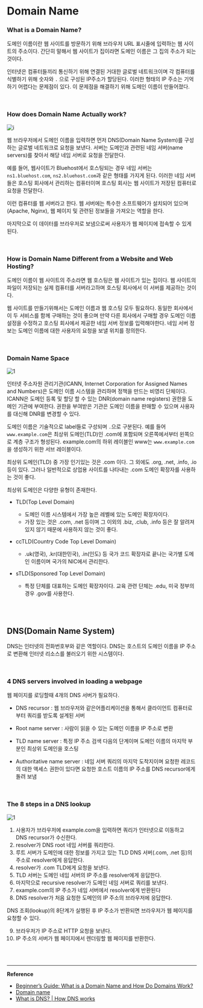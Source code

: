 # Domain Name

### What is a Domain Name?

도메인 이름이란 웹 사이트를 방문하기 위해 브라우저 URL 표시줄에 입력하는 웹 사이트의 주소이다. 간단히 말해서 웹 사이트가 집이라면 도메인 이름은 그 집의 주소가 되는 것이다.

인터넷은 컴퓨터들끼리 통신하기 위해 연결된 거대한 글로벌 네트워크이며 각 컴퓨터를 식별하기 위해 숫자와 `.` 으로 구성된 IP주소가 할당된다. 이러한 형태의 IP 주소는 기억하기 어렵다는 문제점이 있다. 이 문제점을 해결하기 위해 도메인 이름이 만들어졌다.

<br>

### How does Domain Name Actually work?

![i](https://www.wpbeginner.com/wp-content/uploads/2017/09/howdomainswork.png)



웹 브라우저에서 도메인 이름을 입력하면 먼저 DNS(Domain Name System)를 구성하는 글로벌 네트워크로 요청을 보낸다. 서버는 도메인과 관련된 네임 서버(name servers)를 찾아서 해당 네임 서버로 요청을 전달한다.

예를 들어, 웹사이트가 Bluehost에서 호스팅되는 경우 네임 서버는 `ns1.bluehost.com`, `ns2.bluehost.com`과 같은 형태를 가지게 된다. 이러한 네임 서버들은 호스팅 회사에서 관리하는 컴퓨터이며 호스팅 회사는 웹 사이트가 저장된 컴퓨터로 요청을 전달한다.

이런 컴퓨터를 웹 서버라고 한다. 웹 서버에는 특수한 소프트웨어가 설치되어 있으며(Apache, Nginx), 웹 페이지 및 관련된 정보들을 가져오는 역할을 한다. 

마지막으로 이 데이터를 브라우저로 보냄으로써 사용자가 웹 페이지에 접속할 수 있게 된다.

<br>

### How is Domain Name Different from a Website and Web Hosting?

도메인 이름이 웹 사이트의 주소라면 웹 호스팅은 웹 사이트가 있는 집이다. 웹 사이트의 파일이 저장되는 실제 컴퓨터를 서버라고하며 호스팅 회사에서 이 서버를 제공하는 것이다.

웹 사이트를 만들기위해서는 도메인 이름과 웹 호스팅 모두 필요하다. 동일한 회사에서 이 두 서비스를 함께 구매하는 것이 좋으며 만약 다른 회사에서 구매할 경우 도메인 이름 설정을 수정하고 호스팅 회사에서 제공한 네임 서버 정보를 입력해야한다. 네임 서버 정보는 도메인 이름에 대한 사용자의 요청을 보낼 위치를 정의한다.

<br>

### Domain Name Space

![1](https://upload.wikimedia.org/wikipedia/commons/thumb/b/b1/Domain_name_space.svg/440px-Domain_name_space.svg.png)



인터넷 주소자원 관리기관(ICANN, Internet Corporation for Assigned Names and Numbers)은 도메인 이름 시스템을 관리하며 정책을 만드는 비영리 단체이다. ICANN은 도메인 등록 및 할당 할 수 있는 DNR(domain name registers) 권한을 도메인 기관에 부여한다. 권한을 부여받은 기관은 도메인 이름을 판매할 수 있으며 사용자를 대신해 DNR를 변경할 수 있다.



도메인 이름은 기술적으로 label들로 구성되며 `.`으로 구분된다. 예를 들어 `www.example.com`은 최상위 도메인(TLD)인 .com에 포함되며 오른쪽에서부터 왼쪽으로 계층 구조가 형성된다.  example.com의 하위 레이블인 www는 `www.example.com`을 생성하기 위한 서브 레이블이다.

최상위 도메인(TLD) 중 가장 인기있는 것은 .com 이다. 그 외에도 .org, .net, .info, .io 등이 있다. 그러나 일반적으로 상업용 사이트를 나타내는 .com 도메인 확장자를 사용하는 것이 좋다. 

최상위 도메인은 다양한 유형이 존재한다.

- TLD(Top Level Domain) 
  - 도메인 이름 시스템에서 가장 높은 레벨에 있는 도메인 확장자이다.
  - 가장 있는 것은 .com, .net 등이며 그 이외의 .biz, .club, .info 등은 잘 알려져있지 않기 때문에 사용하지 않는 것이 좋다.

- ccTLD(Country Code Top Level Domain)
  - .uk(영국), .kr(대한민국), .in(인도) 등 국가 코드 확장자로 끝나는 국가별 도메인 이름이며 국가의 NIC에서 관리한다.

- sTLD(Sponsored Top Level Domain)
  - 특정 단체를 대표하는 도메인 확장자이다. 교육 관련 단체는 .edu, 미국 정부의 경우 .gov를 사용한다.

<br>

<br>

## DNS(Domain Name System)

DNS는 인터넷의 전화번호부와 같은 역할이다. DNS는 호스트의 도메인 이름을 IP 주소로 변환해 인터넷 리소스를 불러오기 위한 시스템이다.

<br>

### 4 DNS servers involved in loading a webpage

웹 페이지를 로딩할때 4개의 DNS 서버가 필요하다.

- DNS recursor : 웹 브라우저와 같은어플리케이션을 통해서 클라이언트 컴퓨터로부터 쿼리를 받도록 설계된 서버

- Root name server : 사람이 읽을 수 있는 도메인 이름을 IP 주소로 변환

- TLD name server : 특정 IP 주소 검색 다음의 단계이며 도메인 이름의 마지막 부분인 최상위 도메인을 호스팅

- Authoritative name server : 네임 서버 쿼리의 마지막 도착지이며 요청한 레코드의 대한 액세스 권한이 있다면 요청한 호스트 이름의 IP 주소를 DNS recursor에게 돌려 보냄 

<br>

### The 8 steps in a DNS lookup

![1](https://www.cloudflare.com/img/learning/dns/what-is-dns/dns-lookup-diagram.png)



1. 사용자가 브라우저에 example.com을 입력하면 쿼리가 인터넷으로 이동하고 DNS recursor가 수신한다.
2. resolver가 DNS root 네임 서버를 쿼리한다.
3. 루트 서버가 도메인에 대한 정보를 가지고 있는 TLD DNS 서버(.com, .net 등)의 주소로 resolver에게 응답한다.
4. resolver가 .com TLD에게 요청을 보낸다.
5. TLD 서버는 도메인 네임 서버의 IP 주소를 resolver에게 응답한다.
6. 마지막으로 recursive resolver가 도메인 네임 서버로 쿼리를 보낸다.
7. example.com의 IP 주소가 네임 서버에서 resolver에게 반환된다
8. DNS resolver가 처음 요청한 도메인의 IP 주소의 브라우저에 응답한다.



DNS 조회(lookup)의 8단계가 실행된 후 IP 주소가 반환되면 브라우저가 웹 페이지를 요청할 수 있다.



9. 브라우저가 IP 주소로 HTTP 요청을 보낸다.
10. IP 주소의 서버가 웹 페이지에서 렌더링할 웹 페이지를 반환한다.

<br>

<br>

------

**Reference**

- [Beginner’s Guide: What is a Domain Name and How Do Domains Work?](https://www.wpbeginner.com/beginners-guide/beginners-guide-what-is-a-domain-name-and-how-do-domains-work/)
- [Domain name](https://en.wikipedia.org/wiki/Domain_name)
- [What is DNS? | How DNS works](https://www.cloudflare.com/learning/dns/what-is-dns)

